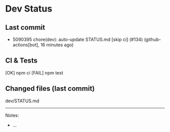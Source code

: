 # Dev Status

## Last commit
- 5090395 chore(dev): auto-update STATUS.md [skip ci] (#134) (github-actions[bot], 16 minutes ago)
## CI & Tests
[OK] npm ci
[FAIL] npm test

## Changed files (last commit)
dev/STATUS.md

---
Notes:
- ...
